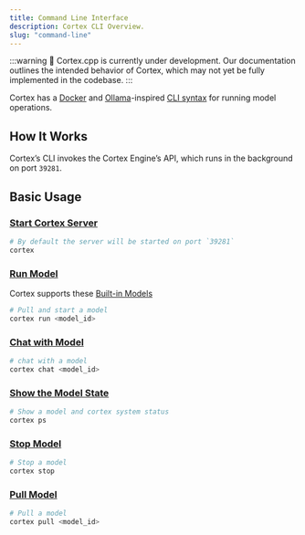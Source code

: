 ```yaml
---
title: Command Line Interface
description: Cortex CLI Overview.
slug: "command-line"
---
```


:::warning
🚧 Cortex.cpp is currently under development. Our documentation outlines the intended behavior of Cortex, which may not yet be fully implemented in the codebase.
:::

Cortex has a [Docker](https://docs.docker.com/engine/reference/commandline/cli/) and [Ollama](https://ollama.com/)-inspired [CLI syntax](/docs/cli) for running model operations. 

## How It Works
Cortex’s CLI invokes the Cortex Engine’s API, which runs in the background on port `39281`. 


## Basic Usage
### [Start Cortex Server](/docs/cli)
```bash
# By default the server will be started on port `39281`
cortex
```
### [Run Model](/docs/cli/run)
Cortex supports these [Built-in Models](/models)
```bash
# Pull and start a model
cortex run <model_id>
```
### [Chat with Model](/docs/cli/chat)
```bash
# chat with a model
cortex chat <model_id>
```
### [Show the Model State](/docs/cli/ps) 
```bash
# Show a model and cortex system status
cortex ps
```
### [Stop Model](/docs/cli/stop)
```bash
# Stop a model
cortex stop
```
### [Pull Model](/docs/cli/pull)
```bash
# Pull a model
cortex pull <model_id>
```
